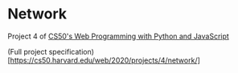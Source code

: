 # Network
Project 4 of [CS50's Web Programming with Python and JavaScript](https://cs50.harvard.edu/web/2020/)

(Full project specification)[https://cs50.harvard.edu/web/2020/projects/4/network/]